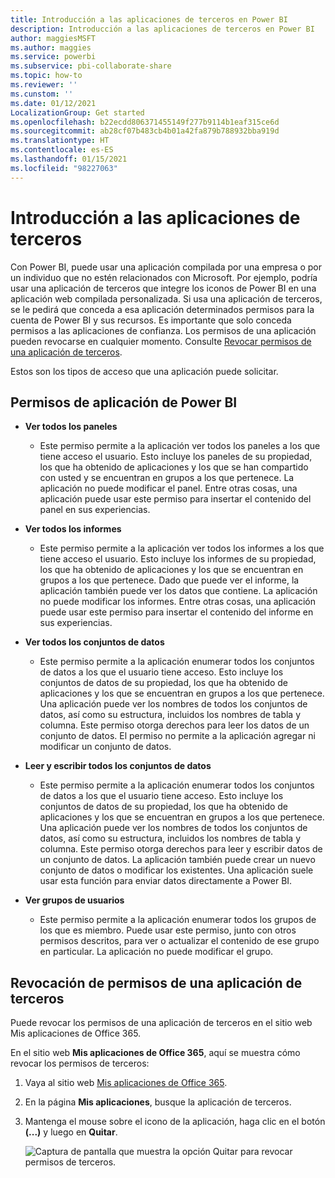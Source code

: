 ```yaml
---
title: Introducción a las aplicaciones de terceros en Power BI
description: Introducción a las aplicaciones de terceros en Power BI
author: maggiesMSFT
ms.author: maggies
ms.service: powerbi
ms.subservice: pbi-collaborate-share
ms.topic: how-to
ms.reviewer: ''
ms.cunstom: ''
ms.date: 01/12/2021
LocalizationGroup: Get started
ms.openlocfilehash: b22ecdd806371455149f277b9114b1eaf315ce6d
ms.sourcegitcommit: ab28cf07b483cb4b01a42fa879b788932bba919d
ms.translationtype: HT
ms.contentlocale: es-ES
ms.lasthandoff: 01/15/2021
ms.locfileid: "98227063"
---
```

# <a name="get-started-with-third-party-apps"></a>Introducción a las aplicaciones de terceros

Con Power BI, puede usar una aplicación compilada por una empresa o por un individuo que no estén relacionados con Microsoft. Por ejemplo, podría usar una aplicación de terceros que integre los iconos de Power BI en una aplicación web compilada personalizada. Si usa una aplicación de terceros, se le pedirá que conceda a esa aplicación determinados permisos para la cuenta de Power BI y sus recursos. Es importante que solo conceda permisos a las aplicaciones de confianza. Los permisos de una aplicación pueden revocarse en cualquier momento. Consulte [Revocar permisos de una aplicación de terceros](#revoke).

Estos son los tipos de acceso que una aplicación puede solicitar.

## <a name="power-bi-app-permissions"></a>Permisos de aplicación de Power BI

* **Ver todos los paneles**
  
  * Este permiso permite a la aplicación ver todos los paneles a los que tiene acceso el usuario. Esto incluye los paneles de su propiedad, los que ha obtenido de aplicaciones y los que se han compartido con usted y se encuentran en grupos a los que pertenece. La aplicación no puede modificar el panel. Entre otras cosas, una aplicación puede usar este permiso para insertar el contenido del panel en sus experiencias.

* **Ver todos los informes**
  
  * Este permiso permite a la aplicación ver todos los informes a los que tiene acceso el usuario. Esto incluye los informes de su propiedad, los que ha obtenido de aplicaciones y los que se encuentran en grupos a los que pertenece. Dado que puede ver el informe, la aplicación también puede ver los datos que contiene. La aplicación no puede modificar los informes. Entre otras cosas, una aplicación puede usar este permiso para insertar el contenido del informe en sus experiencias.

* **Ver todos los conjuntos de datos**
  
  * Este permiso permite a la aplicación enumerar todos los conjuntos de datos a los que el usuario tiene acceso. Esto incluye los conjuntos de datos de su propiedad, los que ha obtenido de aplicaciones y los que se encuentran en grupos a los que pertenece. Una aplicación puede ver los nombres de todos los conjuntos de datos, así como su estructura, incluidos los nombres de tabla y columna. Este permiso otorga derechos para leer los datos de un conjunto de datos. El permiso no permite a la aplicación agregar ni modificar un conjunto de datos.
* **Leer y escribir todos los conjuntos de datos**
  
  * Este permiso permite a la aplicación enumerar todos los conjuntos de datos a los que el usuario tiene acceso. Esto incluye los conjuntos de datos de su propiedad, los que ha obtenido de aplicaciones y los que se encuentran en grupos a los que pertenece. Una aplicación puede ver los nombres de todos los conjuntos de datos, así como su estructura, incluidos los nombres de tabla y columna. Este permiso otorga derechos para leer y escribir datos de un conjunto de datos. La aplicación también puede crear un nuevo conjunto de datos o modificar los existentes. Una aplicación suele usar esta función para enviar datos directamente a Power BI.

* **Ver grupos de usuarios**
  
  * Este permiso permite a la aplicación enumerar todos los grupos de los que es miembro. Puede usar este permiso, junto con otros permisos descritos, para ver o actualizar el contenido de ese grupo en particular. La aplicación no puede modificar el grupo.

<a name="revoke"/>

## <a name="revoke-third-party-app-permissions"></a>Revocación de permisos de una aplicación de terceros

Puede revocar los permisos de una aplicación de terceros en el sitio web Mis aplicaciones de Office 365.

En el sitio web **Mis aplicaciones de Office 365**, aquí se muestra cómo revocar los permisos de terceros:

1. Vaya al sitio web [Mis aplicaciones de Office 365](https://portal.office.com/myapps).

2. En la página **Mis aplicaciones**, busque la aplicación de terceros.

3. Mantenga el mouse sobre el icono de la aplicación, haga clic en el botón **(...)** y luego en **Quitar**.

   ![Captura de pantalla que muestra la opción Quitar para revocar permisos de terceros.](media/service-power-bi-get-started-third-party-apps/remove.png)